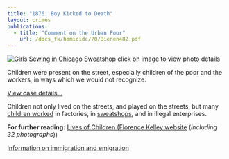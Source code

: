 ```yaml
---
title: "1876: Boy Kicked to Death"
layout: crimes
publications:
  - title: "Comment on the Urban Poor"
    url: /docs_fk/homicide/70/Bienen482.pdf
---
```


[![Girls Sewing in Chicago Sweatshop](/img/crimes/torchlight/47.jpg)](/historical/timeline/1903/47/)
click on image to view photo details

Children were present on the street, especially children of the poor and the workers, in ways which we would not recognize.

[View case details...](/database/70/)

Children not only lived on the streets, and played on the streets, but many [children worked](/docs_fk/homicide/HullHouse/HH.03.pdf) in factories, in [sweatshops](/img/timeline/1903/large/47.jpg), and in illegal enterprises.

**For further reading:**
   [Lives of Children (Florence Kelley website](http://florencekelley.northwestern.edu/historical/children/) (*including 32 photographs*))

   [Information on immigration and emigration](/docs_fk/homicide/jclc453-456.pdf)
